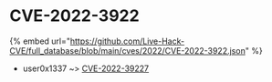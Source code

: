 # CVE-2022-3922
{% embed url="https://github.com/Live-Hack-CVE/full_database/blob/main/cves/2022/CVE-2022-3922.json" %}

* user0x1337 ~> [CVE-2022-39227](https://www.alice-snow.ru/2022/database/cve-2022-3922/cve-2022-39227-user0x1337)